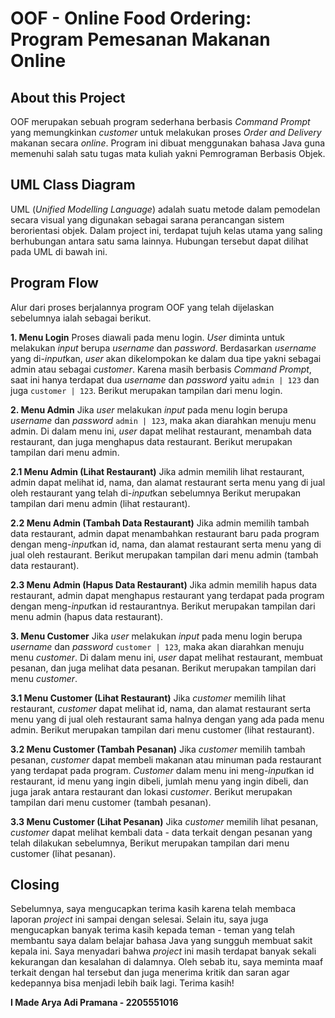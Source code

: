# OOF - Online Food Ordering: Program Pemesanan Makanan Online

## About this Project
OOF merupakan sebuah program sederhana berbasis *Command Prompt* yang memungkinkan *customer* untuk melakukan proses *Order and Delivery* makanan secara *online*. Program ini dibuat menggunakan bahasa Java guna memenuhi salah satu tugas mata kuliah yakni Pemrograman Berbasis Objek.

## UML Class Diagram
UML (*Unified Modelling Language*) adalah suatu metode dalam pemodelan secara visual yang digunakan sebagai sarana perancangan sistem berorientasi objek. Dalam project ini, terdapat tujuh kelas utama yang saling berhubungan antara satu sama lainnya. Hubungan tersebut dapat dilihat pada UML di bawah ini.

## Program Flow
Alur dari proses berjalannya program OOF yang telah dijelaskan sebelumnya ialah sebagai berikut.

**1. Menu Login**
Proses diawali pada menu login. *User* diminta untuk melakukan *input* berupa *username* dan *password*. Berdasarkan *username* yang di-*input*kan, *user* akan dikelompokan ke dalam dua tipe yakni sebagai admin atau sebagai *customer*. Karena masih berbasis *Command Prompt*, saat ini hanya terdapat dua *username* dan *password* yaitu `admin | 123` dan juga `customer | 123`. Berikut merupakan tampilan dari menu login.

**2. Menu Admin**
Jika *user* melakukan *input* pada menu login berupa *username* dan *password* `admin | 123`, maka akan diarahkan menuju menu admin. Di dalam menu ini, *user* dapat melihat restaurant, menambah data restaurant, dan juga menghapus data restaurant. Berikut merupakan tampilan dari menu admin.

**2.1 Menu Admin (Lihat Restaurant)**
Jika admin memilih lihat restaurant, admin dapat melihat id, nama, dan alamat restaurant serta menu yang di jual oleh restaurant yang telah di-*input*kan sebelumnya Berikut merupakan tampilan dari menu admin (lihat restaurant).

**2.2 Menu Admin (Tambah Data Restaurant)**
Jika admin memilih tambah data restaurant, admin dapat menambahkan restaurant baru pada program dengan meng-*input*kan id, nama, dan alamat restaurant serta menu yang di jual oleh restaurant. Berikut merupakan tampilan dari menu admin (tambah data restaurant).

**2.3 Menu Admin (Hapus Data Restaurant)**
Jika admin memilih hapus data restaurant, admin dapat menghapus restaurant yang terdapat pada program dengan meng-*input*kan id restaurantnya. Berikut merupakan tampilan dari menu admin (hapus data restaurant).

**3. Menu Customer**
Jika *user* melakukan *input* pada menu login berupa *username* dan *password* `customer | 123`, maka akan diarahkan menuju menu *customer*. Di dalam menu ini, *user* dapat melihat restaurant, membuat pesanan, dan juga melihat data pesanan. Berikut merupakan tampilan dari menu *customer*.

**3.1 Menu Customer (Lihat Restaurant)**
Jika *customer* memilih lihat restaurant, *customer* dapat melihat id, nama, dan alamat restaurant serta menu yang di jual oleh restaurant sama halnya dengan yang ada pada menu admin. Berikut merupakan tampilan dari menu customer (lihat restaurant).

**3.2 Menu Customer (Tambah Pesanan)**
Jika *customer* memilih tambah pesanan, *customer* dapat membeli makanan atau minuman pada restaurant yang terdapat pada program. *Customer* dalam menu ini meng-*input*kan id restaurant, id menu yang ingin dibeli, jumlah menu yang ingin dibeli, dan juga jarak antara restaurant dan lokasi *customer*. Berikut merupakan tampilan dari menu customer (tambah pesanan).

**3.3 Menu Customer (Lihat Pesanan)**
Jika *customer* memilih lihat pesanan, *customer* dapat melihat kembali data - data terkait dengan pesanan yang telah dilakukan sebelumnya, Berikut merupakan tampilan dari menu customer (lihat pesanan).

## Closing
Sebelumnya, saya mengucapkan terima kasih karena telah membaca laporan *project* ini sampai dengan selesai. Selain itu, saya juga mengucapkan banyak terima kasih kepada teman - teman yang telah membantu saya dalam belajar bahasa Java yang sungguh membuat sakit kepala ini. Saya menyadari bahwa *project* ini masih terdapat banyak sekali kekurangan dan kesalahan di dalamnya. Oleh sebab itu, saya meminta maaf terkait dengan hal tersebut dan juga menerima kritik dan saran agar kedepannya bisa menjadi lebih baik lagi. Terima kasih!

**I Made Arya Adi Pramana - 2205551016**